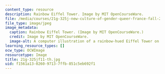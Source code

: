 ```yaml
---
content_type: resource
description: Rainbow Eiffel Tower. Image by MIT OpenCourseWare.
file: /media/courses/21g-325j-new-culture-of-gender-queer-france-fall-2011/f1561a13026097137ffb851c5eb692f1_21g-325jf11-th.jpg
file_type: image/jpeg
image_metadata:
  caption: Rainbow Eiffel Tower. (Image by MIT OpenCourseWare.)
  credit: Image by MIT OpenCourseWare.
  image-alt: A computer illustration of a rainbow-hued Eiffel Tower on a white background.
learning_resource_types: []
ocw_type: OCWImage
resourcetype: Image
title: 21g-325jf11-th.jpg
uid: f1561a13-0260-9713-7ffb-851c5eb692f1
---
```

